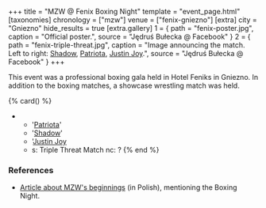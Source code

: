 +++
title = "MZW @ Fenix Boxing Night"
template = "event_page.html"
[taxonomies]
chronology = ["mzw"]
venue = ["fenix-gniezno"]
[extra]
city = "Gniezno"
hide_results = true
[extra.gallery]
1 = { path = "fenix-poster.jpg", caption = "Official poster.", source = "Jędruś Bułecka @ Facebook" }
2 = { path = "fenix-triple-threat.jpg", caption = "Image announcing the match. Left to right: [Shadow](@/w/shadow.md), [Patriota](@/w/jedrus-bulecka.md), [Justin Joy](@/w/justin-joy.md).", source = "Jędruś Bułecka @ Facebook" }
+++

This event was a professional boxing gala held in Hotel Feniks in Gniezno. In addition to the boxing matches, a showcase wrestling match was held.

{% card() %}
- - '[Patriota](@/w/jedrus-bulecka.md)'
  - '[Shadow](@/w/shadow.md)'
  - '[Justin Joy](@/w/justin-joy.md)
  - s: Triple Threat Match
    nc: ?
{% end %}

### References

* [Article about MZW's beginnings](https://mywrestling.com.pl/historia-polskiego-wrestlingu-5-powstanie-maniac-zone-wrestling-afera-z-polish-giantem-przeprowadzka-ddw-do-gdanska/) (in Polish), mentioning the Boxing Night.
